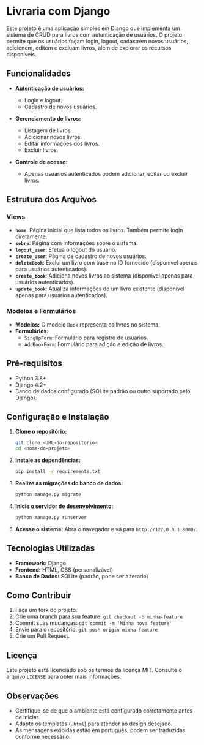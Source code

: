 # Livraria com Django

Este projeto é uma aplicação simples em Django que implementa um sistema de CRUD para livros com autenticação de usuários. O projeto permite que os usuários façam login, logout, cadastrem novos usuários, adicionem, editem e excluam livros, além de explorar os recursos disponíveis.

## Funcionalidades

- **Autenticação de usuários:**
  - Login e logout.
  - Cadastro de novos usuários.

- **Gerenciamento de livros:**
  - Listagem de livros.
  - Adicionar novos livros.
  - Editar informações dos livros.
  - Excluir livros.

- **Controle de acesso:**
  - Apenas usuários autenticados podem adicionar, editar ou excluir livros.

## Estrutura dos Arquivos

### Views

- **`home`**: Página inicial que lista todos os livros. Também permite login diretamente.
- **`sobre`**: Página com informações sobre o sistema.
- **`logout_user`**: Efetua o logout do usuário.
- **`create_user`**: Página de cadastro de novos usuários.
- **`deleteBook`**: Exclui um livro com base no ID fornecido (disponível apenas para usuários autenticados).
- **`create_book`**: Adiciona novos livros ao sistema (disponível apenas para usuários autenticados).
- **`update_book`**: Atualiza informações de um livro existente (disponível apenas para usuários autenticados).

### Modelos e Formulários

- **Modelos:** O modelo `Book` representa os livros no sistema.
- **Formulários:**
  - `SingUpForm`: Formulário para registro de usuários.
  - `AddBookForm`: Formulário para adição e edição de livros.

## Pré-requisitos

- Python 3.8+
- Django 4.2+
- Banco de dados configurado (SQLite padrão ou outro suportado pelo Django).

## Configuração e Instalação

1. **Clone o repositório:**
   ```bash
   git clone <URL-do-repositorio>
   cd <nome-do-projeto>
   ```

2. **Instale as dependências:**
   ```bash
   pip install -r requirements.txt
   ```

3. **Realize as migrações do banco de dados:**
   ```bash
   python manage.py migrate
   ```

4. **Inicie o servidor de desenvolvimento:**
   ```bash
   python manage.py runserver
   ```

5. **Acesse o sistema:**
   Abra o navegador e vá para `http://127.0.0.1:8000/`.

## Tecnologias Utilizadas

- **Framework:** Django
- **Frontend:** HTML, CSS (personalizável)
- **Banco de Dados:** SQLite (padrão, pode ser alterado)

## Como Contribuir

1. Faça um fork do projeto.
2. Crie uma branch para sua feature: `git checkout -b minha-feature`
3. Commit suas mudanças: `git commit -m 'Minha nova feature'`
4. Envie para o repositório: `git push origin minha-feature`
5. Crie um Pull Request.

## Licença

Este projeto está licenciado sob os termos da licença MIT. Consulte o arquivo `LICENSE` para obter mais informações.

## Observações

- Certifique-se de que o ambiente está configurado corretamente antes de iniciar.
- Adapte os templates (`.html`) para atender ao design desejado.
- As mensagens exibidas estão em português; podem ser traduzidas conforme necessário.
